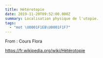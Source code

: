 ```yaml
---
title: Hétérotopie
date: 2019-11-20T09:52:00.000Z
summary: Localisation physique de l'utopie.
tags:
  - "mot \U0001F1EB\U0001F1F7"
---
```

From : Cours Flora

[https://fr.wikipedia.org/wiki/Hétérotopie](https://fr.wikipedia.org/wiki/Hétérotopie)
